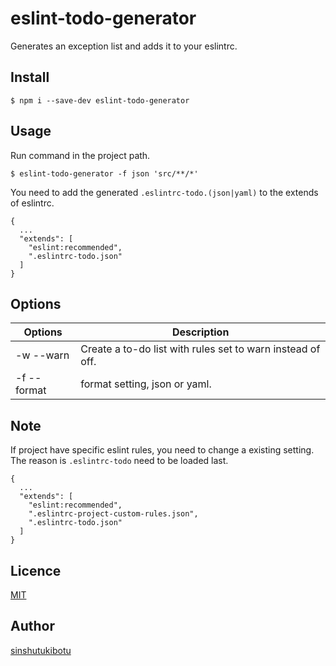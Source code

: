 eslint-todo-generator
====

Generates an exception list and adds it to your eslintrc.

## Install
```
$ npm i --save-dev eslint-todo-generator
```

## Usage
Run command in the project path.

```
$ eslint-todo-generator -f json 'src/**/*'
```

You need to add the generated `.eslintrc-todo.(json|yaml)` to the extends of eslintrc.

```
{
  ...
  "extends": [
    "eslint:recommended",
    ".eslintrc-todo.json"
  ]
}
```

## Options

| Options     | Description                                                |
| ----------- | ---------------------------------------------------------- |
| -w --warn   | Create a to-do list with rules set to warn instead of off. |
| -f --format | format setting, json or yaml.                              |


## Note
If project have specific eslint rules, you need to change a existing setting.
The reason is `.eslintrc-todo` need to be loaded last.

```
{
  ...
  "extends": [
    "eslint:recommended",
    ".eslintrc-project-custom-rules.json",
    ".eslintrc-todo.json"
  ]
}
```

## Licence

[MIT](https://github.com/sinshutu/eslint-todo-generator/blob/master/LICENSE)

## Author

[sinshutukibotu](https://github.com/sinshutu)
